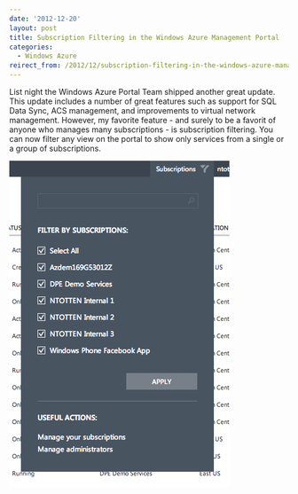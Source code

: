 ```yaml
---
date: '2012-12-20'
layout: post
title: Subscription Filtering in the Windows Azure Management Portal
categories:
  - Windows Azure
reirect_from: /2012/12/subscription-filtering-in-the-windows-azure-management-portal/
---
```


List night the Windows Azure Portal Team shipped another great update. This update includes a number of great features such as support for SQL Data Sync, ACS management, and improvements to virtual network management. However, my favorite feature - and surely to be a favorit of anyone who manages many subscriptions - is subscription filtering. You can now filter any view on the portal to show only services from a single or a group of subscriptions.

[![Image](/images/2012/12/screen-shot-2012-12-21-at-8-38-29-am.png?w=387)](/images/2012/12/screen-shot-2012-12-21-at-8-38-29-am.png)

